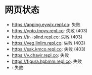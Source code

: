 # 网页状态
- https://apping.eywjx.repl.co: 失败
- https://ypto.tnpyv.repl.co: 失败 (403)
- https://tr--slind.repl.co: 失败 (403)
- https://veg.linlim.repl.co: 失败 (403)
- https://sak.kmco.repl.co: 失败 (403)
- https://v.chavir.repl.co: 失败
- https://figura.hpbmm.repl.co: 失败
- : 失败
